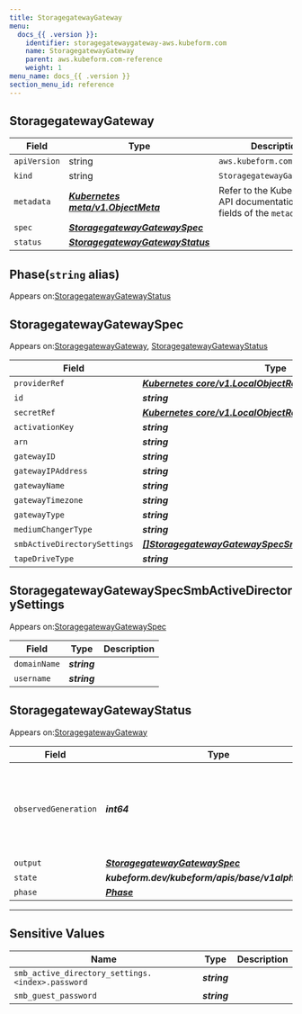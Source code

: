```yaml
---
title: StoragegatewayGateway
menu:
  docs_{{ .version }}:
    identifier: storagegatewaygateway-aws.kubeform.com
    name: StoragegatewayGateway
    parent: aws.kubeform.com-reference
    weight: 1
menu_name: docs_{{ .version }}
section_menu_id: reference
---
```


## StoragegatewayGateway
| Field | Type | Description |
| ------ | ----- | ----------- |
| `apiVersion` | string | `aws.kubeform.com/v1alpha1` |
|    `kind` | string | `StoragegatewayGateway` |
| `metadata` | ***[Kubernetes meta/v1.ObjectMeta](https://v1-18.docs.kubernetes.io/docs/reference/generated/kubernetes-api/v1.18/#objectmeta-v1-meta)***|Refer to the Kubernetes API documentation for the fields of the `metadata` field.|
| `spec` | ***[StoragegatewayGatewaySpec](#storagegatewaygatewayspec)***||
| `status` | ***[StoragegatewayGatewayStatus](#storagegatewaygatewaystatus)***||
## Phase(`string` alias)

Appears on:[StoragegatewayGatewayStatus](#storagegatewaygatewaystatus)

## StoragegatewayGatewaySpec

Appears on:[StoragegatewayGateway](#storagegatewaygateway), [StoragegatewayGatewayStatus](#storagegatewaygatewaystatus)

| Field | Type | Description |
| ------ | ----- | ----------- |
| `providerRef` | ***[Kubernetes core/v1.LocalObjectReference](https://v1-18.docs.kubernetes.io/docs/reference/generated/kubernetes-api/v1.18/#localobjectreference-v1-core)***||
| `id` | ***string***||
| `secretRef` | ***[Kubernetes core/v1.LocalObjectReference](https://v1-18.docs.kubernetes.io/docs/reference/generated/kubernetes-api/v1.18/#localobjectreference-v1-core)***||
| `activationKey` | ***string***| ***(Optional)*** |
| `arn` | ***string***| ***(Optional)*** |
| `gatewayID` | ***string***| ***(Optional)*** |
| `gatewayIPAddress` | ***string***| ***(Optional)*** |
| `gatewayName` | ***string***||
| `gatewayTimezone` | ***string***||
| `gatewayType` | ***string***| ***(Optional)*** |
| `mediumChangerType` | ***string***| ***(Optional)*** |
| `smbActiveDirectorySettings` | ***[[]StoragegatewayGatewaySpecSmbActiveDirectorySettings](#storagegatewaygatewayspecsmbactivedirectorysettings)***| ***(Optional)*** |
| `tapeDriveType` | ***string***| ***(Optional)*** |
## StoragegatewayGatewaySpecSmbActiveDirectorySettings

Appears on:[StoragegatewayGatewaySpec](#storagegatewaygatewayspec)

| Field | Type | Description |
| ------ | ----- | ----------- |
| `domainName` | ***string***||
| `username` | ***string***||
## StoragegatewayGatewayStatus

Appears on:[StoragegatewayGateway](#storagegatewaygateway)

| Field | Type | Description |
| ------ | ----- | ----------- |
| `observedGeneration` | ***int64***| ***(Optional)*** Resource generation, which is updated on mutation by the API Server.|
| `output` | ***[StoragegatewayGatewaySpec](#storagegatewaygatewayspec)***| ***(Optional)*** |
| `state` | ***kubeform.dev/kubeform/apis/base/v1alpha1.State***| ***(Optional)*** |
| `phase` | ***[Phase](#phase)***| ***(Optional)*** |
---
## Sensitive Values
| Name | Type | Description |
|------|------|-------------|
| `smb_active_directory_settings.<index>.password` | ***string*** ||
| `smb_guest_password` | ***string*** ||
